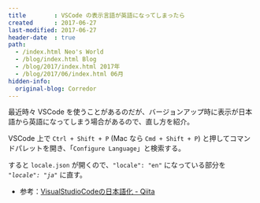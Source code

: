 ```yaml
---
title        : VSCode の表示言語が英語になってしまったら
created      : 2017-06-27
last-modified: 2017-06-27
header-date  : true
path:
  - /index.html Neo's World
  - /blog/index.html Blog
  - /blog/2017/index.html 2017年
  - /blog/2017/06/index.html 06月
hidden-info:
  original-blog: Corredor
---
```


最近時々 VSCode を使うことがあるのだが、バージョンアップ時に表示が日本語から英語になってしまう場合があるので、直し方を紹介。

VSCode 上で `Ctrl + Shift + P` (Mac なら `Cmd + Shift + P`) と押してコマンドパレットを開き、「`Configure Language`」と検索する。

すると `locale.json` が開くので、`"locale": "en"` になっている部分を *`"locale": "ja"`* に直す。

- 参考：[VisualStudioCodeの日本語化 - Qiita](http://qiita.com/elphe/items/3216b0007231d6acf2ac)
